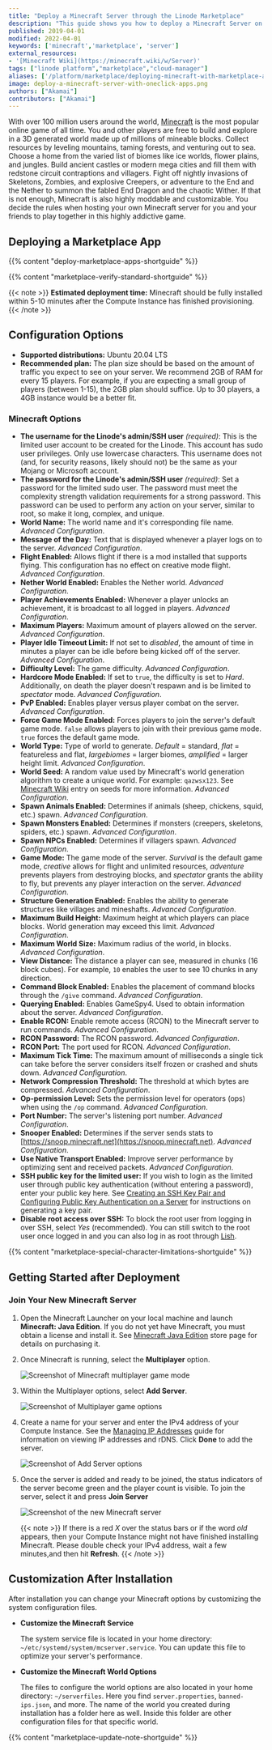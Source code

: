 ```yaml
---
title: "Deploy a Minecraft Server through the Linode Marketplace"
description: "This guide shows you how to deploy a Minecraft Server on a Linode using the One-Click Marketplace App so you can create your own world on your own or with friends."
published: 2019-04-01
modified: 2022-04-01
keywords: ['minecraft','marketplace', 'server']
external_resources:
- '[Minecraft Wiki](https://minecraft.wiki/w/Server)'
tags: ["linode platform","marketplace","cloud-manager"]
aliases: ['/platform/marketplace/deploying-minecraft-with-marketplace-apps/', '/platform/one-click/deploying-minecraft-with-one-click-apps/', '/guides/deploying-minecraft-with-one-click-apps/', '/guides/deploying-minecraft-with-marketplace-apps/','/guides/deploy-minecraft-marketplace-app/','/guides/minecraft-marketplace-app/']
image: deploy-a-minecraft-server-with-oneclick-apps.png
authors: ["Akamai"]
contributors: ["Akamai"]
---
```


With over 100 million users around the world, [Minecraft](https://www.minecraft.net/en-us/) is the most popular online game of all time. You and other players are free to build and explore in a 3D generated world made up of millions of mineable blocks. Collect resources by leveling mountains, taming forests, and venturing out to sea. Choose a home from the varied list of biomes like ice worlds, flower plains, and jungles. Build ancient castles or modern mega cities and fill them with redstone circuit contraptions and villagers. Fight off nightly invasions of Skeletons, Zombies, and explosive Creepers, or adventure to the End and the Nether to summon the fabled End Dragon and the chaotic Wither. If that is not enough, Minecraft is also highly moddable and customizable. You decide the rules when hosting your own Minecraft server for you and your friends to play together in this highly addictive game.

## Deploying a Marketplace App

{{% content "deploy-marketplace-apps-shortguide" %}}

{{% content "marketplace-verify-standard-shortguide" %}}

{{< note >}}
**Estimated deployment time:** Minecraft should be fully installed within 5-10 minutes after the Compute Instance has finished provisioning.
{{< /note >}}

## Configuration Options

- **Supported distributions:** Ubuntu 20.04 LTS
- **Recommended plan:** The plan size should be based on the amount of traffic you expect to see on your server. We recommend 2GB of RAM for every 15 players. For example, if you are expecting a small group of players (between 1-15), the 2GB plan should suffice. Up to 30 players, a 4GB instance would be a better fit.

### Minecraft Options

- **The username for the Linode's admin/SSH user** *(required)*: This is the limited user account to be created for the Linode. This account has sudo user privileges. Only use lowercase characters. This username does not (and, for security reasons, likely should not) be the same as your Mojang or Microsoft account.
- **The password for the Linode's admin/SSH user** *(required)*: Set a password for the limited sudo user. The password must meet the complexity strength validation requirements for a strong password. This password can be used to perform any action on your server, similar to root, so make it long, complex, and unique.
- **World Name:** The world name and it's corresponding file name. *Advanced Configuration*.
- **Message of the Day:** Text that is displayed whenever a player logs on to the server. *Advanced Configuration*.
- **Flight Enabled:** Allows flight if there is a mod installed that supports flying. This configuration has no effect on creative mode flight. *Advanced Configuration*.
- **Nether World Enabled:** Enables the Nether world. *Advanced Configuration*.
- **Player Achievements Enabled:** Whenever a player unlocks an achievement, it is broadcast to all logged in players. *Advanced Configuration*.
- **Maximum Players:** Maximum amount of players allowed on the server. *Advanced Configuration*.
- **Player Idle Timeout Limit:** If not set to *disabled*, the amount of time in minutes a player can be idle before being kicked off of the server. *Advanced Configuration*.
- **Difficulty Level:** The game difficulty. *Advanced Configuration*.
- **Hardcore Mode Enabled:** If set to `true`, the difficulty is set to *Hard*. Additionally, on death the player doesn't respawn and is be limited to *spectator* mode. *Advanced Configuration*.
- **PvP Enabled:** Enables player versus player combat on the server. *Advanced Configuration*.
- **Force Game Mode Enabled:** Forces players to join the server's default game mode. `false` allows players to join with their previous game mode. `true` forces the default game mode.
- **World Type:** Type of world to generate. *Default* = standard, *flat* = featureless and flat, *largebiomes* = larger biomes, *amplified* = larger height limit. *Advanced Configuration*.
- **World Seed:** A random value used by Minecraft's world generation algorithm to create a unique world. For example: `qazwsx123`. See [Minecraft Wiki](https://minecraft.wiki/w/Seed_(level_generation)) entry on seeds for more information. *Advanced Configuration*.
- **Spawn Animals Enabled:** Determines if animals (sheep, chickens, squid, etc.) spawn. *Advanced Configuration*.
- **Spawn Monsters Enabled:** Determines if monsters (creepers, skeletons, spiders, etc.) spawn. *Advanced Configuration*.
- **Spawn NPCs Enabled:** Determines if villagers spawn. *Advanced Configuration*.
- **Game Mode:** The game mode of the server. *Survival* is the default game mode, *creative* allows for flight and unlimited resources, *adventure* prevents players from destroying blocks, and *spectator* grants the ability to fly, but prevents any player interaction on the server. *Advanced Configuration*.
- **Structure Generation Enabled:** Enables the ability to generate structures like villages and mineshafts. *Advanced Configuration*.
- **Maximum Build Height:** Maximum height at which players can place blocks. World generation may exceed this limit. *Advanced Configuration*.
- **Maximum World Size:** Maximum radius of the world, in blocks. *Advanced Configuration*.
- **View Distance:** The distance a player can see, measured in chunks (16 block cubes). For example, `10` enables the user to see 10 chunks in any direction.
- **Command Block Enabled:** Enables the placement of command blocks through the `/give` command. *Advanced Configuration*.
- **Querying Enabled:** Enables GameSpy4. Used to obtain information about the server. *Advanced Configuration*.
- **Enable RCON:** Enable remote access (RCON) to the Minecraft server to run commands. *Advanced Configuration*.
- **RCON Password:** The RCON password. *Advanced Configuration*.
- **RCON Port:** The port used for RCON. *Advanced Configuration*.
- **Maximum Tick Time:** The maximum amount of milliseconds a single tick can take before the server considers itself frozen or crashed and shuts down. *Advanced Configuration*.
- **Network Compression Threshold:** The threshold at which bytes are compressed. *Advanced Configuration*.
- **Op-permission Level:** Sets the permission level for operators (ops) when using the `/op` command. *Advanced Configuration*.
- **Port Number:** The server's listening port number. *Advanced Configuration*.
- **Snooper Enabled:** Determines if the server sends stats to [https://snoop.minecraft.net](https://snoop.minecraft.net). *Advanced Configuration*.
- **Use Native Transport Enabled:** Improve server performance by optimizing sent and received packets. *Advanced Configuration*.
- **SSH public key for the limited user:** If you wish to login as the limited user through public key authentication (without entering a password), enter your public key here. See [Creating an SSH Key Pair and Configuring Public Key Authentication on a Server](/docs/guides/use-public-key-authentication-with-ssh/) for instructions on generating a key pair.
- **Disable root access over SSH:** To block the root user from logging in over SSH, select *Yes* (recommended). You can still switch to the root user once logged in and you can also log in as root through [Lish](/docs/products/compute/compute-instances/guides/lish/).

{{% content "marketplace-special-character-limitations-shortguide" %}}

## Getting Started after Deployment

### Join Your New Minecraft Server

1. Open the Minecraft Launcher on your local machine and launch **Minecraft: Java Edition**. If you do not yet have Minecraft, you must obtain a license and install it. See [Minecraft Java Edition](https://www.minecraft.net/en-us/store/minecraft-java-edition) store page for details on purchasing it.

1. Once Minecraft is running, select the **Multiplayer** option.

    ![Screenshot of Minecraft multiplayer game mode](minecraft-multiplayer.png)

1. Within the Multiplayer options, select **Add Server**.

    ![Screenshot of Multiplayer game options](minecraft-add-server.png)

1. Create a name for your server and enter the IPv4 address of your Compute Instance. See the [Managing IP Addresses](/docs/products/compute/compute-instances/guides/manage-ip-addresses/) guide for information on viewing IP addresses and rDNS. Click **Done** to add the server.

    ![Screenshot of Add Server options](minecraft-server-ip.png)

1. Once the server is added and ready to be joined, the status indicators of the server become green and the player count is visible. To join the server, select it and press **Join Server**

    ![Screenshot of the new Minecraft server](minecraft-server-play.png)

    {{< note >}}
    If there is a red *X* over the status bars or if the word *old* appears, then your Compute Instance might not have finished installing Minecraft. Please double check your IPv4 address, wait a few minutes,and then hit **Refresh**.
    {{< /note >}}

## Customization After Installation

After installation you can change your Minecraft options by customizing the system configuration files.

- **Customize the Minecraft Service**

    The system service file is located in your home directory: `~/etc/systemd/system/mcserver.service`. You can update this file to optimize your server's performance.

- **Customize the Minecraft World Options**

    The files to configure the world options are also located in your home directory: `~/serverfiles`. Here you find `server.properties`, `banned-ips.json`, and more. The name of the world you created during installation has a folder here as well. Inside this folder are other configuration files for that specific world.

{{% content "marketplace-update-note-shortguide" %}}
